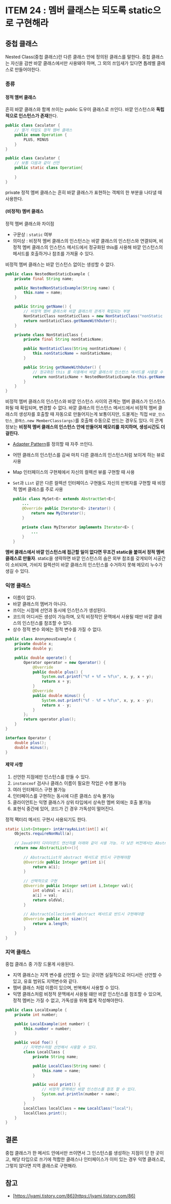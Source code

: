 # ITEM 24 : 멤버 클래스는 되도록 static으로 구현해라

## 중첩 클래스

Nested Class(중첩 클래스)란 다른 클래스 안에 정의된 클래스를 말한다. 중첩 클래스는 자신을 감싼 바깥 클래스에서만 사용돼야 하며, 그 외의 쓰임새가 있다면 톱레벨 클래스로 만들어야한다.

### 종류

#### 정적 멤버 클래스

흔히 바깥 클래스와 함께 쓰이는 public 도우미 클래스로 쓰인다. 바깥 인스턴스와 **독립적으로 인스턴스가 존재**한다.

```java
public class Caculator {
    // 열거 타입도 정적 멤버 클래스 
    public enum Operation {
        PLUS, MINUS
    }
}
```

```java
public class Caculator {
    // 보통 다음과 같이 선언
    public static class Operation{
      
    }
}
```

private 정적 멤버 클래스는 흔히 바깥 클래스가 표현하는 객체의 한 부분을 나타낼 때 사용한다.

#### (비정적) 멤버 클래스

정적 멤버 클래스와 차이점

- 구문상 : `static` 여부
- 의미상 : 비정적 멤버 클래스의 인스턴스는 바깥 클래스의 인스턴스와 연결되며, 비정적 멤버 클래스의 인스턴스 메서드에서 정규화된 this를 사용해 바깥 인스턴스의 메서드를 호출하거나 참조를 가져올 수 있다. 

비정적 멤버 클래스는 바깥 인스턴스 없이는 생성할 수 없다.

```java
public class NestedNonStaticExample {
    private final String name;

    public NestedNonStaticExample(String name) {
        this.name = name;
    }

    public String getName() {
        // 비정적 멤버 클래스와 바깥 클래스의 관계가 확립되는 부분
        NonStaticClass nonStaticClass = new NonStaticClass("nonStatic : ");
        return nonStaticClass.getNameWithOuter();
    }

    private class NonStaticClass {
        private final String nonStaticName;

        public NonStaticClass(String nonStaticName) {
            this.nonStaticName = nonStaticName;
        }

        public String getNameWithOuter() {
            // 정규화된 this 를 이용해서 바깥 클래스의 인스턴스 메서드를 사용할 수 있다.
            return nonStaticName + NestedNonStaticExample.this.getName();
        }
    }
}
```

비정적 멤버 클래스의 인스턴스와 바깥 인스턴스 사이의 관계는 멤버 클래스가 인스턴스화될 때 확립되며, 변경할 수 없다. 바깥 클래스의 인스턴스 메서드에서 비정적 멤버 클래스의 생성자를 호출할 때 자동으로 만들어지는게 보통이지만, 드물게는 직접 `바깥_인스턴스_클래스.new MemberClass(args)`를 호출해 수동으로 만드는 경우도 있다. 이 관계 정보는 **비정적 멤버 클래스의 인스턴스 안에 만들어져 메모리를 차지하며, 생성시간도 더 걸린다.**

- [Adapter Pattern](https://github.com/dh00023/TIL/blob/master/Java/design_pattern/2021-02-14-adapter-pattern.md)를 정의할 때 자주 쓰인다.

- 어떤 클래스의 인스턴스를 감싸 마치 다른 클래스의 인스턴스처럼 보이게 하는 뷰로 사용

- Map 인터페이스의 구현체에서 자신의 컬렉션 뷰를 구현할 때 사용

- `Set`과 `List` 같은 다른 컬렉션 인터페이스 구현들도 자신의 반복자를 구현할 때 비정적 멤버 클래스를 주로 사용

  ```java
  public class MySet<E> extends AbstractSet<E>{
      ...
      @Override public Iterator<E> iterator() {
          return new MyIterator();
      }
    
      private class MyIterator implements Iterator<E> {
          ...
      }
  }
  ```



**멤버 클래스에서 바깥 인스턴스에 접근할 일이 없다면 무조건 static을 붙여서 정적 멤버클래스로 만들자**. static을 생략하면 바깥 인스턴스의 숨은 외부 참조를 갖게되어 시공간이 소비되며, 가비지 컬렉션이 바깥 클래스의 인스턴스를 수거하지 못해 메모리 누수가 생길 수 있다.



### 익명 클래스

- 이름이 없다.
- 바깥 클래스의 멤버가 아니다.
- 쓰이는 시점에 선언과 동시에 인스턴스가 생성된다.
- 코드의 어디서든 생성이 가능하며, 오직 비정적인 문맥에서 사용될 때만 바깥 클래스의 인스턴스를 참조할 수 있다.
- 상수 정적 변수 외에는 정적 변수를 가질 수 없다.

```java
public class AnonymousExample {
    private double x;
    private double y;

    public double operate() {
        Operator operator = new Operator() {
            @Override
            public double plus() {
                System.out.printf("%f + %f = %f\n", x, y, x + y);
                return x + y;
            }
            @Override
            public double minus() {
                System.out.printf("%f - %f = %f\n", x, y, x - y);
                return x - y;
            }
        };
        return operator.plus();
    }
}

interface Operator {
    double plus();
    double minus();
}
```

#### 제약 사항

1. 선언한 지점에만 인스턴스를 만들 수 있다.
2. `instanceof` 검사나 클래스 이름이 필요한 작업은 수행 불가능
3. 여러 인터페이스 구현 불가능
4. 인터페이스를 구현하는 동시에 다른 클래스 상속 불가능
5. 클라이언트는 익명 클래스가 상위 타입에서 상속한 멤버 외에는 호출 불가능
6. 표현식 중간에 있어, 코드가 긴 경우 가독성이 떨어진다.



정적 팩터리 메서드 구현시 사용되기도 한다.

```java
static List<Integer> intArrayAsList(int[] a){
    Objects.requireNonNull(a);
  
    // Java9부터 다이아몬드 연산자를 아래와 같이 사용 가능. 더 낮은 버전에서는 AbstractList<Integer>로 변경
    return new AbstractList<>(){
      
        // AbstractList의 abstract 메서드로 반드시 구현해야함
        @Override public Integer get(int i){
            return a[i]; 
        }
      
        // 선택적으로 구현
        @Override public Integer set(int i,Integer val){
            int oldVal = a[i];
            a[i] = val;
            return oldVal;
        }
        
        // AbstractCollection의 abstract 메서드로 반드시 구현해야함
        @Override public int size(){
            return a.length; 
        }
    }
}
```

### 지역 클래스

중첩 클래스 중 가장 드물게 사용된다. 

- 지역 클래스는 지역 변수를 선언할 수 있는 곳이면 실질적으로 어디서든 선언할 수 있고, 유효 범위도 지역변수와 같다. 
- 멤버 클래스 처럼 이름이 있으며, 반복해서 사용할 수 있다.
- 익명 클래스처럼 비정적 문맥에서 사용될 떄만 바깥 인스턴스를 참조할 수 있으며, 정적 멤버는 가질 수 없고, 가독성을 위해 짧게 작성해야한다.

```java
public class LocalExample {
    private int number;

    public LocalExample(int number) {
        this.number = number;
    }

    public void foo() {
        // 지역변수처럼 선언해서 사용할 수 있다.
        class LocalClass {
            private String name;

            public LocalClass(String name) {
                this.name = name;
            }

            public void print() {
                // 비정적 문맥에선 바깥 인스턴스를 참조 할 수 있다.
                System.out.println(number + name);
            }
        }
        LocalClass localClass = new LocalClass("local");
        localClass.print();
    }
}
```

## 결론

중첩 클래스가 한 메서드 안에서만 쓰이면서 그 인스턴스를 생성하는 지점이 단 한 곳이고, 해당 타입으로 쓰기에 적합한 클래스나 인터페이스가 이미 있는 경우 익명 클래스로, 그렇지 않다면 지역 클래스로 구현해라.

## 참고

- [https://jyami.tistory.com/86](https://jyami.tistory.com/86)